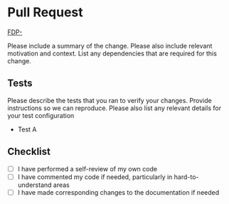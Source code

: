 # Pull Request

[FDP-](https://figfoodisgood.atlassian.net/browse/FDP-)

<!-- START: DELETE AND REPLACE WITH DESCRIPTIVE PR SUMMARY -->

Please include a summary of the change. Please also include relevant motivation and context. List any dependencies that are required for this change.

<!-- END: DELETE AND REPLACE WITH DESCRIPTIVE PR SUMMARY -->

## Tests

<!-- START: DELETE AND REPLACE WITH SUMMARY OF TESTING APPROACH FOR THIS PR -->

​Please describe the tests that you ran to verify your changes. Provide instructions so we can reproduce. Please also list any relevant details for your test configuration

<!-- END: DELETE AND REPLACE WITH SUMMARY OF TESTING APPROACH FOR THIS PR -->

- Test A

## Checklist

- [ ] I have performed a self-review of my own code
- [ ] I have commented my code if needed, particularly in hard-to-understand areas
- [ ] I have made corresponding changes to the documentation if needed
